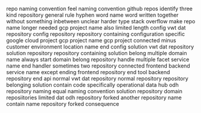 repo naming convention feel naming convention github repos identify three kind repository general rule hyphen word name word written together without something inbetween unclear harder type stack overflow make repo name longer needed gcp project name also limited length config vwt dat repository config repository repository containing configuration specific google cloud project gcp project name gcp project connected minus customer environment location name end config solution vwt dat repository solution repository repository containing solution belong multiple domain name always start domain belong repository handle multiple facet service name end handler sometimes two repository connected frontend backend service name except ending frontend repository end tool backend repository end api normal vwt dat repository normal repository repository belonging solution contain code specifically operational data hub odh repository naming equal naming convention solution repository domain reposiitories limited dat odh repository forked another repository name contain name repository forked consequence
